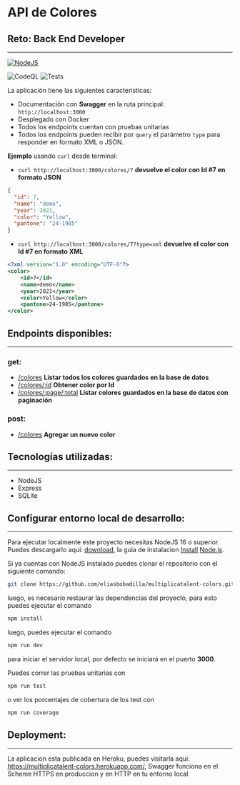 # API de Colores

## Reto: Back End Developer

---
[![NodeJS](https://upload.wikimedia.org/wikipedia/commons/thumb/7/7e/Node.js_logo_2015.svg/591px-Node.js_logo_2015.svg.png)](https://nodejs.org)

![CodeQL](https://github.com/eliasbobadilla/nodemon/workflows/CodeQL/badge.svg) ![Tests](https://github.com/eliasbobadilla/nodemon/workflows/Tests/badge.svg)


La aplicación tiene las siguientes características:
- Documentación con **Swagger** en la ruta principal: `http://localhost:3000`
- Desplegado con Docker
- Todos los endpoints cuentan con pruebas unitarias
- Todos los endpoints pueden recibir por `query` el parámetro `type` para responder en formato XML o JSON.

**Ejemplo** usando `curl` desde terminal:

- `curl http://localhost:3000/colores/7` **devuelve el color con Id #7 en formato JSON**

```json
{
  "id": 7,
  "name": "demo",
  "year": 2021,
  "color": "Yellow",
  "pantone": "24-1985"
}
```

- `curl http://localhost:3000/colores/7?type=xml` **devuelve el color con Id #7 en formato XML**

```xml
<?xml version="1.0" encoding="UTF-8"?>
<color>
    <id>7</id>
    <name>demo</name>
    <year>2021</year>
    <color>Yellow</color>
    <pantone>24-1985</pantone>
</color>
  ```

## Endpoints disponibles:

---
### get:
- [/colores]() **Listar todos los colores guardados en la base de datos**
- [/colores/:id]() **Obtener color por Id**
- [/colores/:page/:total]() **Listar colores guardados en la base de datos con paginación**

### post:
- [/colores]() **Agregar un nuevo color**

## Tecnologías utilizadas:

---
- NodeJS
- Express
- SQLite

## Configurar entorno local de desarrollo:

---
Para ejecutar localmente este proyecto necesitas NodeJS 16 o superior. Puedes descargarlo aqui: 
[download](https://nodejs.org/en/download), la guia de instalacion [Install](https://docs.npmjs.com/downloading-and-installing-node-js-and-npm) [Node.js](https://nodejs.org).

Si ya cuentas con NodeJS instalado puedes clonar el repositorio con el siguiente comando:
```bash
git clone https://github.com/eliasbobadilla/multiplicatalent-colors.git && cd multiplicatalent-colors
```

luego, es necesario restaurar las dependencias del proyecto, 
para esto puedes ejecutar el comando
```bash
npm install
```
luego, puedes ejecutar el comando
```bash
npm run dev
```
para iniciar el servidor local, por defecto se iniciará en el puerto **3000**.

Puedes correr las pruebas unitarias con
```bash
npm run test
```
o ver los porcentajes de cobertura de los test con
```bash
npm run coverage
```

## Deployment:

---
La aplicacion esta publicada en Heroku, puedes visitarla aqui: https://multiplicatalent-colors.herokuapp.com/, Swagger funciona en el Scheme HTTPS en produccion y en HTTP en tu entorno local



